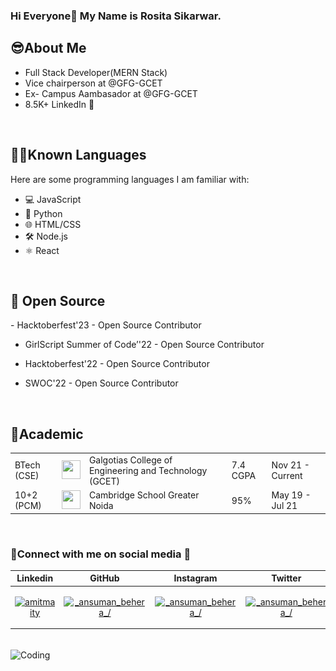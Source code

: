 ### Hi Everyone👋 My Name is Rosita Sikarwar.
<h2 align="left"> 😎About Me</h2>

- Full Stack Developer(MERN Stack)
- Vice chairperson at @GFG-GCET
- Ex- Campus Aambasador at @GFG-GCET
- 8.5K+ LinkedIn 🚀
  
<br>
<h2>👩‍💻Known Languages</h2>

Here are some programming languages I am familiar with:

- 💻 JavaScript
- 🐍 Python
- 🌐 HTML/CSS
- 🛠️ Node.js 
- ⚛️ React  
<br>

<h2 align="left">🥑 Open Source </h2>
- Hacktoberfest'23 - Open Source Contributor 

- GirlScript Summer of Code’'22 - Open Source Contributor
  
- Hacktoberfest'22 - Open Source Contributor
  
- SWOC'22 - Open Source Contributor 

 <br>
 
<h2>📔Academic  </h2>

| | |  || | 
|-----------|-----------|-----------|-----------|-----------|
| BTech (CSE) | <img src="https://upload.wikimedia.org/wikipedia/en/6/64/Galgotias_University_logo_seal.jpg" width="30" height="30"/> | Galgotias College of Engineering and Technology (GCET)  | 7.4 CGPA | Nov 21 - Current |
| 10+2 (PCM) | <img src="https://encrypted-tbn0.gstatic.com/images?q=tbn:ANd9GcRHiLA6xbtZJB-kpzF57VjI8P2UxVi6KLDGSUPDFM46fgKwMdCgaQpXejaxJQP3O17hVUo&usqp=CAU" width="30" height="30"/> | Cambridge School Greater Noida | 95% | May 19 - Jul 21 |

<br>

<h3 align="left">💫Connect with me on social media 📱 </h3>

| Linkedin | GitHub | Instagram | Twitter | Mail |
|-----------|-----------|-----------|-----------|-----------|
| <p align="center"><a href="https://www.linkedin.com/in/rosita-sikarwar" target="blank"><img align="center" src="https://raw.githubusercontent.com/rahuldkjain/github-profile-readme-generator/master/src/images/icons/Social/linked-in-alt.svg" alt="amitmaity" height="30" width="40" /></a></p> | <p align="center"> <a href="https://github.com/Rositasikarwar" target="blank"><img align="center" src="https://raw.githubusercontent.com/rahuldkjain/github-profile-readme-generator/master/src/images/icons/Social/github.svg" alt="_ansuman_behera_/" height="30" width="40" /></a> </p> |<p align="center"><a href="https://www.instagram.com/dessert_soul.4" target="blank"><img align="center" src="https://raw.githubusercontent.com/rahuldkjain/github-profile-readme-generator/master/src/images/icons/Social/instagram.svg" alt="_ansuman_behera_/" height="30" width="40" /></a></p> |<p align="center"> <a href="https://twitter.com/rosita_sikarwar" target="blank"><img align="center" src="https://raw.githubusercontent.com/rahuldkjain/github-profile-readme-generator/master/src/images/icons/Social/twitter.svg" alt="_ansuman_behera_/" height="30" width="40" /></a> </p> |<p align="center"><a href="mailto:roshitasikarwar@gmail.com" target="blank"><img align="center" src="https://github.com/shruti-mayank/shruti-mayank/blob/main/assets/gmail.png" alt="_ansuman_behera_/" height="30" width="40" /></a></p> |
   
<br>

<img align="center" alt="Coding" width="400" src="https://media0.giphy.com/media/26tn33aiTi1jkl6H6/giphy.gif?cid=ecf05e47hdjwauhmxun8qt7hh0fy0engzbvfw5dqv1vzm4ws&rid=giphy.gif&ct=g">
